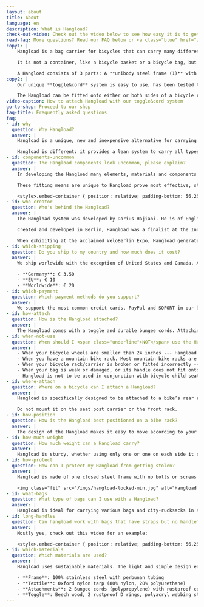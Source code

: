 ```yaml
---
layout: about
title: About
language: en
description: What is Hangload?
check-out-video: Check out the video below to see how easy it is to get going.
read-faq: More questions? Read our FAQ below or <a class="blue" href="/contact">get in touch with us</a>!
copy1: |
    Hangload is a bag carrier for bicycles that can carry many different types of bags easily and safely, increasing freedom, flexibility and convenience. 

    It is not a container, like a bicycle basket or a bicycle bag, but more like an attachable side-rack. Hangload opens up many more possibilities as to the size, type and shape of bags that can be transported by bicycle. It can carry very large bags.

    A Hangload consists of 3 parts: A **unibody steel frame (1)** with banner, which is attached by **elasticated cords (2)** to the side of the bike rack to keep your bag at a safe distance from the bike’s chain, spokes, and pedals, and a **strong wooden toggle (3)**, to hang bags of various shapes and sizes.
copy2: |
    Our unique **toggle&cord** system is easy to use, has been tested thoroughly with heavy weights and is extremely robust and suitable for its purpose (watch the video to see how easy it works).

    The Hangload can be fitted onto either or both sides of a bicycle rack. It provides a lean and elegant alternative to pannier bike bags or bike baskets.
video-caption: How to attach Hangload with our toggle&cord system
go-to-shop: Proceed to our shop
faq-title: Frequently asked questions
faq:
- id: why
  question: Why Hangload?
  answer: |
    Hangload is a unique, new and inexpensive alternative for carrying bags and rucksacks on the bicycle. Bicycle baskets and bags are useful, but can restrict the type of bag or load that can be transported.

    Hangload is different: it provides a lean system to carry all types of bags of various shapes and sizes, or even [drink crates](https://www.youtube.com/watch?v=kPxS3nGMboY). With Hangload, any bag can be a bicycle bag.
- id: components-uncommon
  question: The Hangload components look uncommon, please explain?
  answer: |
    In developing the Hangload many elements, materials and components were tested. It was probably the Darius' experience with sailing knots and equipment that helped him develop the robust and adjustable toggle used together with the bungee cords, which fasten with a simple knotting procedure (easier than tying shoe laces). We call this system **toggle&cord**.

    These fitting means are unique to Hangload prove most effective, strong and easy to use. They provide an additional and useful function for securing the bags further that no other embodiments can match---the Ariana technique:

    <style>.embed-container { position: relative; padding-bottom: 56.25%; height: 0; overflow: hidden; max-width: 100%; } .embed-container iframe, .embed-container object, .embed-container embed { position: absolute; top: 0; left: 0; width: 100%; height: 100%; }</style><div class='embed-container'><iframe src='https://player.vimeo.com/video/177610351' frameborder='0' webkitAllowFullScreen mozallowfullscreen allowFullScreen></iframe></div>
- id: who-creator
  question: Who's behind the Hangload?
  answer: |
    The Hangload system was developed by Darius Hajiani. He is of English-Iranian background, lives in Berlin, and was looking for a better way to transport grocery bags by bicycle. After researching, experimenting with different materials, and testing extensively, he came up with the Hangload system.

    Created and developed in Berlin, Hangload was a finalist at the Innovationspreis Berlin Brandenburg and garnered media interest.

    When exhibiting at the acclaimed VeloBerlin Expo, Hangload generated much interest and requests from the public and bicycle shops in Berlin.
- id: which-shipping
  question: Do you ship to my country and how much does it cost?
  answer: |
    We ship worldwide with the exception of United States and Canada. At the moment we offer the following rates:

    - **Germany**: € 3.50
    - **EU**: € 10
    - **Worldwide**: € 20
- id: which-payment
  question: Which payment methods do you support?
  answer: |
    We support the most common credit cards, PayPal and SOFORT in our [online shop](/shop). If you want to pay in advance via bank transfer, just fill up our [order form](/shop/order-form) and we'll get right back to you with our bank details.
- id: how-attach
  question: How is the Hangload attached?
  answer: |
    The Hangload comes with a toggle and durable bungee cords. Attaching it to your bike takes under a minute and requires no tools or technical skills. Detailed printed descriptions are included in the package. Check out the video [above](#instructions-video) to see how a Hangload is installed in real-time, or check out this <a href="/imgs/pdf/instructions-en.pdf" target="_blank">PDF</a>.
- id: when-not-use
  question: When should I <span class="underline">NOT</span> use the Hangload?
  answer: |
    - When your bicycle wheels are smaller than 24 inches --- Hangload only works on bikes with wheels of 24 inches or larger.
    - When you have a mountain bike rack. Most mountain bike racks are only connected to the seat stay and usually have a 10 kg carrying capacity. Hangload only works with standard racks that are also connected to the rear wheel axle and have larger load capacity. 
    - When your bicycle rack/carrier is broken or fitted incorrectly --- the carrier of your rack should be parallel to the ground when fitted correctly.
    - When your bag is weak or damaged, or its handle does not fit onto the Hangload toggle properly. Make sure your bags are strong enough.
    - Hangload is not to be used in conjunction with bicycle child seats.
- id: where-attach
  question: Where on a bicycle can I attach a Hangload?
  answer: |
    Hangload is specifically designed to be attached to a bike’s rear rack or carrier.

    Do not mount it on the seat post carrier or the front rack.
- id: how-position
  question: How is the Hangload best positioned on a bike rack?
  answer: |
    The design of the Hangload makes it easy to move according to your needs, e.g. taller people would want to slide it a bit further back to avoid interfering with their pedalling.
- id: how-much-weight
  question: How much weight can a Hangload carry?
  answer: |
    Hangload is sturdy, whether using only one or one on each side it can carry up to the maximum weight that your fitted luggage-rack is designed to carry. This is usually 25-30kg max. Please check your rack carrying capacity.
- id: how-protect
  question: How can I protect my Hangload from getting stolen?
  answer: |
    Hangload is made of one closed steel frame with no bolts or screws attached. Just pass your bike lock or chain through the Hangload frame when locking your bike as shown below.

    <img class="fit" src="/imgs/hangload-locked-min.jpg" alt="Hangload locked">
- id: what-bags
  question: What type of bags can I use with a Hangload?
  answer: |
    Hangload is ideal for carrying various bags and city-rucksacks in all shapes and sizes. It works best with bags with a soft handle.
- id: long-handles
  question: Can hangload work with bags that have straps but no handle?
  answer: |
    Mostly yes, check out this video for an example:

    <style>.embed-container { position: relative; padding-bottom: 56.25%; height: 0; overflow: hidden; max-width: 100%; } .embed-container iframe, .embed-container object, .embed-container embed { position: absolute; top: 0; left: 0; width: 100%; height: 100%; }</style><div class='embed-container'><iframe src='https://player.vimeo.com/video/108349418' frameborder='0' webkitAllowFullScreen mozallowfullscreen allowFullScreen></iframe></div>
- id: which-materials
  question: Which materials are used?
  answer: |
    Hangload uses sustainable materials. The light and simple design ensures an efficient use of raw materials and energy consumption in the process. Tha materials used are:

    - **Frame**: 100% stainless steel with perbunan tubing
    - **Textile**: Oxford nylon tarp (80% nylon, 20% polyurethane)
    - **Attachments**: 2 Bungee cords (polypropylene) with rustproof cord clips
    - **Toggle**: Beech wood, 2 rustproof D rings, polyacryl webbing straps
---
```



